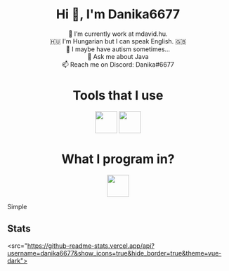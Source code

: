 <h1 align="center">Hi 👋, I'm Danika6677</h1>
<p align="center">
 🔭 I’m currently work at mdavid.hu.<br>
 🇭🇺 I'm Hungarian but I can speak English. 🇬🇧<br>
 🤔 I maybe have autism sometimes...<br>
 💬 Ask me about Java<br>
 📫 Reach me on Discord: Danika#6677<br>
</p>

<h1 align="center"> Tools that I use </h1>

<p align="center">
<a href= "https://www.jetbrains.com/idea/"><img width="50" height="50" src="https://upload.wikimedia.org/wikipedia/commons/d/d5/IntelliJ_IDEA_Logo.svg"/></a>
<a href= "https://code.visualstudio.com/"><img width="50" height="50" src="https://cdn.jsdelivr.net/npm/simple-icons@3.0.1/icons/visualstudiocode.svg"/></a>
</p>

<h1 align="center"> What I program in? </h1>

<p align="center">
<a href= "https://www.java.com"><img width="50" height="50" src="https://devicons.github.io/devicon/devicon.git/icons/java/java-original-wordmark.svg"/></a>
</p>

Simple
 
## Stats
 
<a><src="https://github-readme-stats.vercel.app/api?username=danika6677&show_icons=true&hide_border=true&theme=vue-dark"></a>
